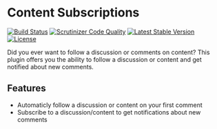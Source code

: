 Content Subscriptions
=====================

[![Build Status](https://scrutinizer-ci.com/g/ColdTrick/content_subscriptions/badges/build.png?b=master)](https://scrutinizer-ci.com/g/ColdTrick/content_subscriptions/build-status/master)
[![Scrutinizer Code Quality](https://scrutinizer-ci.com/g/ColdTrick/content_subscriptions/badges/quality-score.png?b=master)](https://scrutinizer-ci.com/g/ColdTrick/content_subscriptions/?branch=master)
[![Latest Stable Version](https://poser.pugx.org/coldtrick/content_subscriptions/v/stable.svg)](https://packagist.org/packages/coldtrick/content_subscriptions)
[![License](https://poser.pugx.org/coldtrick/content_subscriptions/license.svg)](https://packagist.org/packages/coldtrick/content_subscriptions)

Did you ever want to follow a discussion or comments on content? This plugin offers you the ability to follow a discussion or content and get notified about new comments.

Features
--------

- Automaticly follow a discussion or content on your first comment
- Subscribe to a discussion/content to get notifications about new comments
